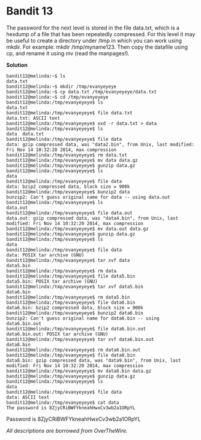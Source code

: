 # Bandit 13

The password for the next level is stored in the file data.txt, which is a hexdump of a file that has been repeatedly compressed. For this level it may be useful to create a directory under /tmp in which you can work using mkdir. For example: mkdir /tmp/myname123. Then copy the datafile using cp, and rename it using mv (read the manpages!).


**Solution**

```
bandit12@melinda:~$ ls
data.txt
bandit12@melinda:~$ mkdir /tmp/evanyeyeye
bandit12@melinda:~$ cp data.txt /tmp/evanyeyeye/data.txt
bandit12@melinda:~$ cd /tmp/evanyeyeye         
bandit12@melinda:/tmp/evanyeyeye$ ls
data.txt
bandit12@melinda:/tmp/evanyeyeye$ file data.txt 
data.txt: ASCII text
bandit12@melinda:/tmp/evanyeyeye$ xxd -r data.txt > data
bandit12@melinda:/tmp/evanyeyeye$ ls
data  data.txt
bandit12@melinda:/tmp/evanyeyeye$ file data
data: gzip compressed data, was "data2.bin", from Unix, last modified: Fri Nov 14 10:32:20 2014, max compression
bandit12@melinda:/tmp/evanyeyeye$ rm data.txt
bandit12@melinda:/tmp/evanyeyeye$ mv data data.gz
bandit12@melinda:/tmp/evanyeyeye$ gunzip data.gz
bandit12@melinda:/tmp/evanyeyeye$ ls       
data
bandit12@melinda:/tmp/evanyeyeye$ file data
data: bzip2 compressed data, block size = 900k
bandit12@melinda:/tmp/evanyeyeye$ bunzip2 data
bunzip2: Can't guess original name for data -- using data.out
bandit12@melinda:/tmp/evanyeyeye$ ls
data.out
bandit12@melinda:/tmp/evanyeyeye$ file data.out 
data.out: gzip compressed data, was "data4.bin", from Unix, last modified: Fri Nov 14 10:32:20 2014, max compression
bandit12@melinda:/tmp/evanyeyeye$ mv data.out data.gz
bandit12@melinda:/tmp/evanyeyeye$ gunzip data.gz
bandit12@melinda:/tmp/evanyeyeye$ ls
data
bandit12@melinda:/tmp/evanyeyeye$ file data
data: POSIX tar archive (GNU)
bandit12@melinda:/tmp/evanyeyeye$ tar xvf data
data5.bin
bandit12@melinda:/tmp/evanyeyeye$ rm data
bandit12@melinda:/tmp/evanyeyeye$ file data5.bin 
data5.bin: POSIX tar archive (GNU)
bandit12@melinda:/tmp/evanyeyeye$ tar xvf data5.bin
data6.bin
bandit12@melinda:/tmp/evanyeyeye$ rm data5.bin
bandit12@melinda:/tmp/evanyeyeye$ file data6.bin 
data6.bin: bzip2 compressed data, block size = 900k
bandit12@melinda:/tmp/evanyeyeye$ bunzip2 data6.bin
bunzip2: Can't guess original name for data6.bin -- using data6.bin.out
bandit12@melinda:/tmp/evanyeyeye$ file data6.bin.out
data6.bin.out: POSIX tar archive (GNU)
bandit12@melinda:/tmp/evanyeyeye$ tar xvf data6.bin.out
data8.bin
bandit12@melinda:/tmp/evanyeyeye$ rm data6.bin.out 
bandit12@melinda:/tmp/evanyeyeye$ file data8.bin
data8.bin: gzip compressed data, was "data9.bin", from Unix, last modified: Fri Nov 14 10:32:20 2014, max compression
bandit12@melinda:/tmp/evanyeyeye$ mv data8.bin data.gz
bandit12@melinda:/tmp/evanyeyeye$ gunzip data.gz
bandit12@melinda:/tmp/evanyeyeye$ ls
data
bandit12@melinda:/tmp/evanyeyeye$ file data
data: ASCII text
bandit12@melinda:/tmp/evanyeyeye$ cat data
The password is 8ZjyCRiBWFYkneahHwxCv3wb2a1ORpYL
```

Password is 8ZjyCRiBWFYkneahHwxCv3wb2a1ORpYL

*All descriptions are borrowed from OverTheWire.*
